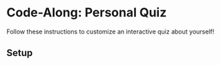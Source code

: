 # Code-Along: Personal Quiz
Follow these instructions to customize an interactive quiz about yourself!

## Setup
